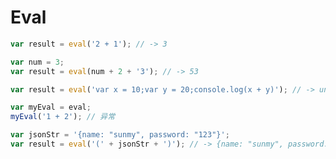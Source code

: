# Eval #

```javascript
var result = eval('2 + 1'); // -> 3
```
```javascript
var num = 3;
var result = eval(num + 2 + '3'); // -> 53
```
```javascript
var result = eval('var x = 10;var y = 20;console.log(x + y)'); // -> undefined
```
```javascript
var myEval = eval;
myEval('1 + 2'); // 异常
```
```javascript
var jsonStr = '{name: "sunmy", password: "123"}';
var result = eval('(' + jsonStr + ')'); // -> {name: "sunmy", password: "123"}
```
